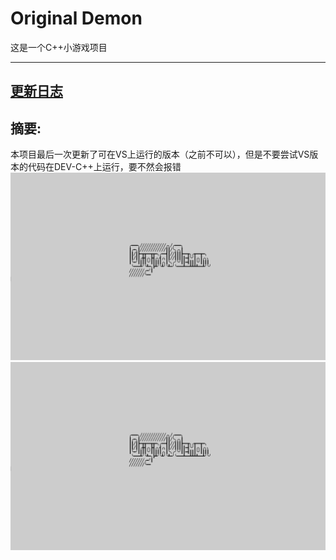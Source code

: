 # Original Demon

这是一个C++小游戏项目

------------
## [更新日志](https://github.com/SpeaceQ/Original-Demon/blob/main/%E6%9B%B4%E6%96%B0%E6%97%A5%E5%BF%97.md)

## 摘要:

本项目最后一次更新了可在VS上运行的版本（之前不可以），但是不要尝试VS版本的代码在DEV-C++上运行，要不然会报错
![](https://github.com/SpeaceQ/Original-Demon/blob/main/%E5%B1%8F%E5%B9%95%E6%88%AA%E5%9B%BE%202024-04-25%20154208.png)
![](https://github.com/SpeaceQ/Original-Demon/blob/main/%E5%B1%8F%E5%B9%95%E6%88%AA%E5%9B%BE%202024-04-25%20154208.png)
